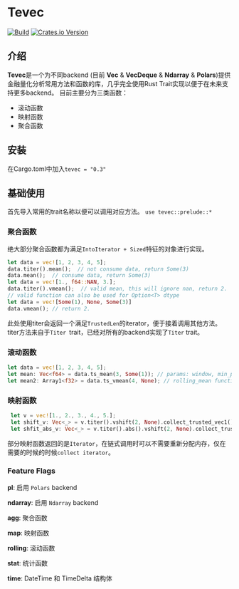 # Tevec
[![Build](https://github.com/teamon9161/tevec/workflows/Build/badge.svg)](https://github.com/teamon9161/tevec/actions)
[![Crates.io Version](https://img.shields.io/crates/v/tevec)](https://docs.rs/tevec/latest/tevec/)


## 介绍
**Tevec**是一个为不同backend (目前 **Vec** & **VecDeque** & **Ndarray** & **Polars**)提供金融量化分析常用方法和函数的库，几乎完全使用Rust Trait实现以便于在未来支持更多backend。
目前主要分为三类函数：

* 滚动函数
* 映射函数
* 聚合函数

## 安装
在Cargo.toml中加入`tevec = "0.3"`

## 基础使用
首先导入常用的trait名称以便可以调用对应方法。
`use tevec::prelude::*`
### 聚合函数
绝大部分聚合函数都为满足`IntoIterator + Sized`特征的对象进行实现。
```rust
let data = vec![1, 2, 3, 4, 5];
data.titer().mean();  // not consume data, return Some(3)
data.mean();  // consume data, return Some(3)
let data = vec![1., f64::NAN, 3.];
data.titer().vmean();  // valid mean, this will ignore nan, return 2.
// valid function can also be used for Option<T> dtype
let data = vec![Some(1), None, Some(3)]
data.vmean(); // return 2.
```
此处使用titer会返回一个满足`TrustedLen`的iterator，便于接着调用其他方法。titer方法来自于`Titer `trait，已经对所有的backend实现了`Titer` trait。

### 滚动函数
```rust
let data = vec![1, 2, 3, 4, 5];
let mean: Vec<f64> = data.ts_mean(3, Some(1)); // params: window, min_periods
let mean2: Array1<f32> = data.ts_vmean(4, None); // rolling_mean function ignore none values, need ndarray feature
```

### 映射函数
```rust
 let v = vec![1., 2., 3., 4., 5.];
 let shift_v: Vec<_> = v.titer().vshift(2, None).collect_trusted_vec1();
 let shfit_abs_v: Vec<_> = v.titer().abs().vshift(2, None).collect_trusted_vec1();
```
部分映射函数返回的是`Iterator`，在链式调用时可以不需要重新分配内存，仅在需要的时候的时候`collect iterator`。

### Feature Flags

**pl**: 启用 `Polars` backend

**ndarray**: 启用 `Ndarray` backend


**agg**:  聚合函数

**map**: 映射函数

**rolling**: 滚动函数

**stat**: 统计函数


**time**: DateTime 和 TimeDelta 结构体